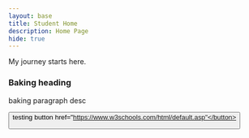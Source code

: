 ```yaml
---
layout: base
title: Student Home 
description: Home Page
hide: true
---
```


My journey starts here.


<h3>Baking heading</h3>
<p>baking paragraph desc</p>

<button>testing button href="https://www.w3schools.com/html/default.asp"</button>

